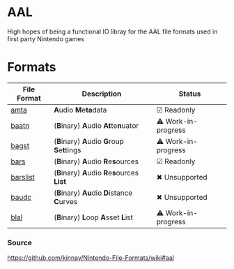 # AAL

High hopes of being a functional IO libray for the AAL file formats used in first party Nintendo games

# Formats

| File Format                              | Description                                       | Status
|------------------------------------------|---------------------------------------------------|------------------------|
| [amta](./src/include/aal/amta.h)         | **A**udio **M**e**ta**data                        | ☑ Readonly
| [baatn](./src/include/aal/baatn.h)       | (**B**inary) **A**udio **At**te**n**uator         | ⚠ Work-in-progress
| [bagst](./src/include/aal/bagst.h)       | (**B**inary) **A**udio **G**roup **S**e**t**tings | ⚠ Work-in-progress
| [bars](./src/include/aal/bars.h)         | (**B**inary) **A**udio **R**e**s**ources          | ☑ Readonly
| [barslist](./src/include/aal/barslist.h) | (**B**inary) **A**udio **R**e**s**ources **List** | ✖ Unsupported
| [baudc](./src/include/aal/baudc.h)       | (**B**inary) **Au**dio **D**istance **C**urves    | ✖ Unsupported
| [blal](./src/include/aal/blal.h)         | (**B**inary) **L**oop **A**sset **L**ist          | ⚠ Work-in-progress

### Source

https://github.com/kinnay/Nintendo-File-Formats/wiki#aal